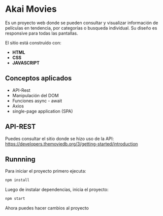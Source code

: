 #  Akai Movies
Es un proyecto web donde se pueden consultar y visualizar información de películas en tendencia, por categorías o busqueda individual. Su diseño es responsive para todas las pantallas.

El sitio está construído con:
- **HTML**
- **CSS**
- **JAVASCRIPT**

## Conceptos aplicados
- API-Rest
- Manipulación del DOM
- Funciones async - await 
- Axios
- single-page application (SPA)

## API-REST
Puedes consultar el sitio donde se hizo uso de la API:
https://developers.themoviedb.org/3/getting-started/introduction


## Runnning

Para iniciar el proyecto primero ejecuta:

```sh
npm install
```
Luego de instalar dependencias, inicia el proyecto:

```sh
npm start
```

Ahora puedes hacer cambios al proyecto

